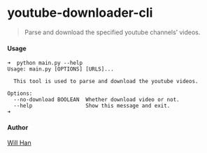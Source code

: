 # youtube-downloader-cli

> Parse and download the specified youtube channels’ videos.



#### Usage

```shell
➜  python main.py --help
Usage: main.py [OPTIONS] [URLS]...

  This tool is used to parse and download the youtube videos.

Options:
  --no-download BOOLEAN  Whether download video or not.
  --help                 Show this message and exit.
➜ 
```



#### Author

[Will Han](https://xingheng.github.io)
